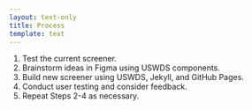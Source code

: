 ```yaml
---
layout: text-only
title: Process
template: text
---
```


1. Test the current screener.
1. Brainstorm ideas in Figma using USWDS components.
1. Build new screener using USWDS, Jekyll, and GitHub Pages.
1. Conduct user testing and consider feedback.
1. Repeat Steps 2-4 as necessary.
